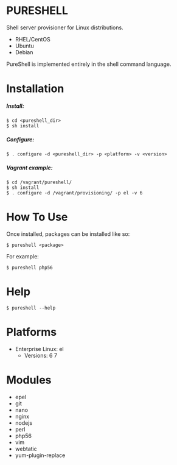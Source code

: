 PURESHELL
=========

Shell server provisioner for Linux distributions.

- RHEL/CentOS
- Ubuntu
- Debian

PureShell is implemented entirely in the shell command language. 


# Installation

##### Install:

    $ cd <pureshell_dir>
    $ sh install

##### Configure:

    $ . configure -d <pureshell_dir> -p <platform> -v <version>

##### Vagrant example:

    $ cd /vagrant/pureshell/
    $ sh install
    $ . configure -d /vagrant/provisioning/ -p el -v 6

# How To Use

Once installed, packages can be installed like so:

    $ pureshell <package>

For example:

    $ pureshell php56


# Help

    $ pureshell --help


# Platforms

- Enterprise Linux: el
    - Versions:
        6
        7

# Modules

- epel
- git
- nano
- nginx
- nodejs
- perl
- php56
- vim
- webtatic
- yum-plugin-replace